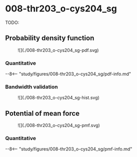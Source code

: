 # 008-thr203_o-cys204_sg

TODO:

<div id="rogfp-view" class="mol-container"></div>
<script>
var uri = 'https://files.rcsb.org/view/1jc0.pdb';
jQuery.ajax( uri, {
    success: function(data) {
        // https://3dmol.org/doc/GLViewer.html
        let viewer = $3Dmol.createViewer(
            document.querySelector('#rogfp-view'),
            { backgroundAlpha: '0.0' }
        );
        let resi1 = 203;
        let atom1Name = "O";
        let resi2 = 204;
        let atom2Name = "SG";
        viewer.addModel( data, 'pdb' );
        viewer.setStyle({chain: 'A'}, {cartoon: {color: 'spectrum', opacity: 0.65}});
        viewer.setStyle({chain: 'A', resi: 66}, {stick: {}, cartoon: {color: "spectrum", opacity: 0.65}});
        viewer.setStyle({chain: 'A', resi: 145}, {stick: {}, cartoon: {color: "spectrum", opacity: 0.65}});
        viewer.setStyle({chain: 'A', resi: 147}, {stick: {}, cartoon: {color: "spectrum", opacity: 0.65}});
        viewer.setStyle({chain: 'A', resi: 148}, {stick: {}, cartoon: {color: "spectrum", opacity: 0.65}});
        viewer.setStyle({chain: 'A', resi: 203}, {stick: {}, cartoon: {color: "spectrum", opacity: 0.65}});
        viewer.setStyle({chain: 'A', resi: 204}, {stick: {}, cartoon: {color: "spectrum", opacity: 0.65}});
        viewer.setStyle({chain: 'A', resi: 205}, {stick: {}, cartoon: {color: "spectrum", opacity: 0.65}});
        viewer.setStyle({chain: 'A', resi: 222}, {stick: {}, cartoon: {color: "spectrum", opacity: 0.65}});
        viewer.setStyle({chain: 'B'}, {});
        viewer.setStyle({chain: 'C'}, {});
        viewer.setView([ -182.3951277061463, -9.316099758268058, -43.94824650599104, 92.99459328985014, -0.1391344302604105, 0.984077048666737, -0.0497508006661044, -0.09878679282451913 ]);
        let atom1 = viewer.getModel().selectedAtoms(
            {chain: 'A', resi: resi1, atom: atom1Name}
        )[0];
        let atom2 = viewer.getModel().selectedAtoms(
            {chain: 'A', resi: resi2, atom: atom2Name}
        )[0];
        viewer.addCylinder(
            {
                dashed: true,
                start: {x: atom1.x, y: atom1.y, z: atom1.z},
                end: {x: atom2.x, y: atom2.y, z: atom2.z},
                radius: 0.1,
                color: "#00b4d8"
            }
        );
        viewer.setClickable({}, true, function(atom,viewer,event,container) {
            console.log(viewer.getView());
        });
        viewer.render();
    },
    error: function(hdr, status, err) {
        console.error( "Failed to load " + uri + ": " + err );
    },
});
</script>

## Probability density function

<figure markdown>
![](./008-thr203_o-cys204_sg-pdf.svg)
</figure>

### Quantitative

--8<-- "study/figures/008-thr203_o-cys204_sg/pdf-info.md"

### Bandwidth validation

<figure markdown>
![](./008-thr203_o-cys204_sg-hist.svg)
</figure>

## Potential of mean force

<figure markdown>
![](./008-thr203_o-cys204_sg-pmf.svg)
</figure>

### Quantitative

--8<-- "study/figures/008-thr203_o-cys204_sg/pmf-info.md"
